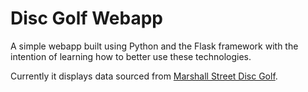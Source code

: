 # Disc Golf Webapp

A simple webapp built using Python and the Flask framework with the intention of learning how to better use these technologies.

Currently it displays data sourced from [Marshall Street Disc Golf](https://www.marshallstreetdiscgolf.com/).
